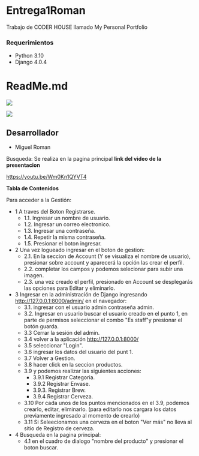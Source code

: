 # Entrega1Roman
Trabajo de CODER HOUSE llamado My Personal Portfolio


### Requerimientos

- Python 3.10
- Django 4.0.4

# ReadMe.md

![](Beers.png)

![](https://img.shields.io/bower/v/editor.md.svg)

## Desarrollador ##
 - Miguel Roman

Busqueda: Se realiza en la pagina principal
**link del video de la presentacion**

https://youtu.be/Wm0Kn1QYVT4

**Tabla de Contenidos**

Para acceder a la Gestión: 
  - 1 A traves del Boton Registrarse.
    - 1.1. Ingresar un nombre de usuario.
    - 1.2. Ingresar un correo electronico.
    - 1.3. Ingresar una contraseña.
    - 1.4. Repetir la misma contraseña.
    - 1.5. Presionar el boton ingresar.
  - 2 Una vez logueado ingresar en el boton de gestion:
    - 2.1. En la seccion de Account (Y se visualiza el nombre de usuario), presionar sobre account y aparecerá la opción las crear el perfil.
    - 2.2. completar los campos y podemos selecionar para subir una imagen.
    - 2.3. una vez creado el perfil, presionado en Account se desplegarás las opciones para Editar y eliminarlo.
  - 3 Ingresar en la administración de Django ingresando http://127.0.0.1:8000/admin/ en el navegador:
    - 3.1. ingresar con el usuario admin contraseña admin.
    - 3.2. Ingresar en usuario buscar el usuario creado en el punto 1, en parte de permisos seleccionar el combo "Es staff"y presionar el botón guarda.
    - 3.3 Cerrar la sesión del admin.
    - 3.4 volver a la aplicación http://127.0.0.1:8000/ 
    - 3.5 seleccionar "Login".
    - 3.6 ingresar los datos del usuario del punt 1.
    - 3.7 Volver a Gestion.
    - 3.8 hacer click en la seccion productos.
    - 3.9 y podemos realizar las siguientes acciones:
      - 3.9.1  Registrar Categoria.
      - 3.9.2  Registrar Envase.
      - 3.9.3. Registrar Brew.
      - 3.9.4  Registrar Cerveza.
    - 3.10 Por cada unos de los puntos mencionados en el 3.9, podemos crearlo, editar, eliminarlo. (para editarlo nos cargara los datos previamente ingresado al momento de crearlo)
    - 3.11 Si Seleecionamos una cerveza en el boton "Ver más" no lleva al sitio de Registro de cerveza.
  - 4 Busqueda en la pagina principal:
    - 4.1 en el cuadro de dialogo "nombre del producto" y presionar el boton buscar.